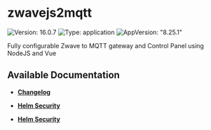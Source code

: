 # zwavejs2mqtt

![Version: 16.0.7](https://img.shields.io/badge/Version-16.0.7-informational?style=flat-square) ![Type: application](https://img.shields.io/badge/Type-application-informational?style=flat-square) ![AppVersion: "8.25.1"](https://img.shields.io/badge/AppVersion-"8.25.1"-informational?style=flat-square)

Fully configurable Zwave to MQTT gateway and Control Panel using NodeJS and Vue

## Available Documentation

- [**Changelog**](CHANGELOG)

- [**Helm Security**](container-security)

- [**Helm Security**](helm-security)

